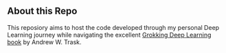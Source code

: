 ## About this Repo

This reposiory aims to host the code developed through my personal Deep Learning journey while navigating the excellent [Grokking Deep Learning book](https://www.manning.com/books/grokking-deep-learning) by Andrew W. Trask.
